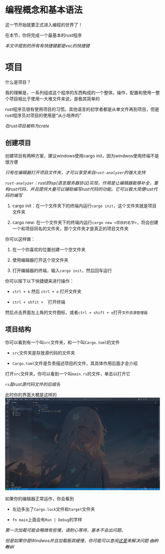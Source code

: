 # 编程概念和基本语法

这一节开始就要正式进入编程的世界了！

在本节，你将完成一个最基本的rust程序

*本文中提到的所有有快捷键都是vsc的快捷键*

# 项目

什么是项目？

我的理解是，一系列组成这个程序的东西构成的一个整体。操作，配置和使用一整个项目相比于使用一大堆文件来说，是极其简单的

rust程序员很有使用项目的习惯。其他语言的初学者都是从单文件再到项目，但是rust程序员对项目的使用是“从小培养的”

*在rust项目被称为crate*

## 创建项目

创建项目有两种方案，建议windows使用cargo init，因为windwos使用终端不是很方便

*只有在编辑器打开项目文件夹，才可以享受来自`rust-analyzer`的强大支持*

*`rust-analyzer`：rust的lsp(语言服务器协议)实现，作用是让编辑器能够补全，重构rust代码，并且提供大量可以辅助编写rust代码的功能。它可以极大简便rust代码的编写*

1. cargo init：在一个文件夹下的终端内运行`cargo init`，这个文件夹就是项目文件夹

2. cargo new: 在一个文件夹下的终端内运行`cargo new <项目的名字>`，将会创建一个和项目同名的文件夹，那个文件夹才是真正的项目文件夹

你可以这样做：

1. 在一个你喜欢的位置创建一个空文件夹

2. 使用编辑器打开这个空文件夹

3. 打开编辑器的终端，输入`cargo init`，然后回车运行

你可以按下以下快捷键来进行操作：

* `ctrl + k` 然后 `ctrl + o` 打开文件夹

* `ctrl + shfit + ` `打开终端

然后点击界面左上角的文件图标，或者`ctrl + shift + e`打开`文件资源管理器`

## 项目结构

你可以看到有一个叫`src`文件夹，和一个叫`Cargo.toml`的文件 

* `src`文件夹是存放源代码的文件夹

* `Cargo.toml`文件是负责描述项目的文件，其具体作用后面才会介绍

打开`src`文件夹，你可以看到一个叫`main.rs`的文件，单击以打开它

*`rs`是rust源代码文件的后缀名*

此时你的界面大概是这样的![](./basic_programming/editor.png)

如果你的编辑器正常运作，你会看到

* 左边多出了`Cargo.lock`文件和`target`文件夹

* `fn main`上面会有`Run | Debug`的字样

*第一次加载可能会略微有些慢，请耐心等待，基本不会出问题。*

*但是如果你是Windwos并且加载极其缓慢，你可能可以查阅[这里](./install.md#windows下的奇怪问题)来解决问题 ~~血的教训~~* 

